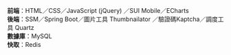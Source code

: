 **前端**：HTML／CSS／JavaScript (jQuery) ／SUI Mobile／ECharts <br/>
**後端**：SSM／Spring Boot／圖片工具 Thumbnailator ／驗證碼Kaptcha／調度工具 Quartz <br/>
**數據庫**：MySQL <br/>
**快取**：Redis <br/>
